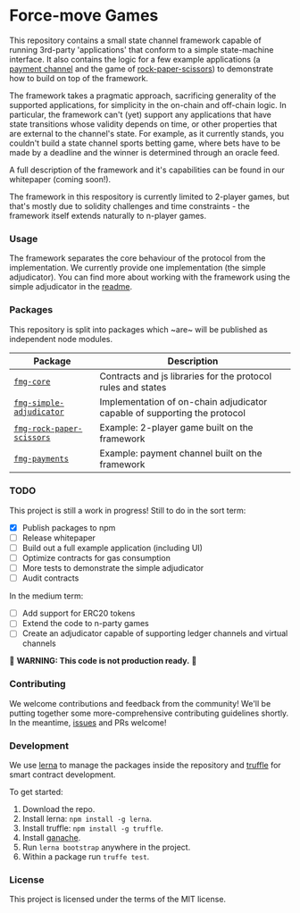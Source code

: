 # Force-move Games

This repository contains a small state channel framework capable of running 3rd-party 
'applications' that conform to a simple state-machine interface. It also contains the logic 
for a few example applications (a [payment channel](./packages/fmg-payments) and the game of 
[rock-paper-scissors](./packages/fmg-rock-paper-scissors)) to demonstrate how to build on top
of the framework.

The framework takes a pragmatic approach, sacrificing generality of the supported applications,
for simplicity in the on-chain and off-chain logic. In particular, the framework can't (yet) support
any applications that have state transitions whose validity depends on time, or other properties
that are external to the channel's state. For example, as it currently stands, you couldn't build
a state channel sports betting game, where bets have to be made by a deadline and the winner
is determined through an oracle feed.

A full description of the framework and it's capabilities can be found in our whitepaper (coming soon!).

The framework in this respository is currently limited to 2-player games, but that's mostly
due to solidity challenges and time constraints - the framework itself extends naturally to
n-player games.

### Usage

The framework separates the core behaviour of the protocol from the implementation. We currently
provide one implementation (the simple adjudicator). You can find more about working with the
framework using the simple adjudicator in the [readme](./packages/fmg-simple-adjudicator).

### Packages

This repository is split into packages which ~are~ will be published as independent node modules.
                                                           
| Package                       |  Description                                  |
| ----------------------------- |  -------------------------------------------- |
| [`fmg-core`](/packages/fmg-core) | Contracts and js libraries for the protocol rules and states |
| [`fmg-simple-adjudicator`](./packages/fmg-simple-adjudicator) | Implementation of on-chain adjudicator capable of supporting the protocol |
| [`fmg-rock-paper-scissors`](./packages/rock-paper-scissors) | Example: 2-player game built on the framework |
| [`fmg-payments`](./packages/fmg-payments) | Example: payment channel built on the framework |

### TODO

This project is still a work in progress! Still to do in the sort term:

- [x] Publish packages to npm
- [ ] Release whitepaper
- [ ] Build out a full example application (including UI)
- [ ] Optimize contracts for gas consumption
- [ ] More tests to demonstrate the simple adjudicator
- [ ] Audit contracts

In the medium term:

- [ ] Add support for ERC20 tokens
- [ ] Extend the code to n-party games
- [ ] Create an adjudicator capable of supporting ledger channels and virtual channels

:rotating_light: **WARNING: This code is not production ready.** :rotating_light:

### Contributing 

We welcome contributions and feedback from the community! We'll be putting together some more-comprehensive
contributing guidelines shortly. In the meantime, [issues](https://github.com/magmo/force-move-games/issues)
and PRs welcome!

### Development

We use [lerna](https://lernajs.io/) to manage the packages inside the repository and 
[truffle](http://truffleframework.com/) for smart contract development.

To get started:

1. Download the repo.
2. Install lerna: `npm install -g lerna`.
3. Install truffle: `npm install -g truffle`.
4. Install [ganache](http://truffleframework.com/ganache/).
5. Run `lerna bootstrap` anywhere in the project.
6. Within a package run `truffe test`.

### License

This project is licensed under the terms of the MIT license.